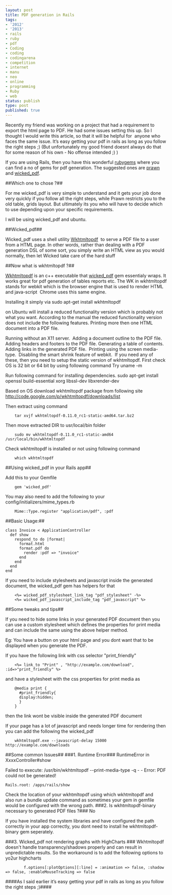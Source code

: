 ```yaml
---
layout: post
title: PDF generation in Rails
tags:
- '2012'
- '2013'
- rails
- ruby
- pdf
- Coding
- coding
- codingarena
- competition
- internet
- manu
- neo
- online
- programming
- Ruby
- web
status: publish
type: post
published: true
---
```


Recently my friend was working on a project that had a requirement to export the html page to PDF. He had some issues setting this up. So I thought I would write this article, so that it will be helpful for  anyone who faces the same issue. It’s easy getting your pdf in rails as long as you follow the right steps ;) (But unfortunately my good friend doesnt always do that for some reason of his own - No offense intended ;) )

<!--more-->

If you are using Rails, then you have this wonderful <a href="http://rubygems.org">rubygems</a> where you can find a no of gems for pdf generation. The suggested ones are <a href="http://rubygems.org/gems/prawn">prawn</a> and <a href="http://rubygems.org/gems/wicked_pdf">wicked_pdf</a>.

##Which one to chose ?##

For me wicked_pdf is very simple to understand and it gets your job done very quickly if you follow all the right steps, while Prawn restricts you to the old table, grids layout. But ultimately its you who will have to decide which to use depending upon your specific requirements.

I will be using wicked_pdf and ubuntu.

##Wicked_pdf##

Wicked_pdf uses a shell utility <a href="http://code.google.com/p/wkhtmltopdf/">Wkhtmltopdf</a>  to serve a PDF file to a user from a HTML page. In other words, rather than dealing with a PDF generation DSL of some sort, you simply write an HTML view as you would normally, then let Wicked take care of the hard stuff

##Now what is wkhtmltopdf ?##

<a href="http://code.google.com/p/wkhtmltopdf" >Wkhtmltopdf</a> is an c++ executable that <a href="https://github.com/mileszs/wicked_pdf" >wicked_pdf</a><span > gem essentialy wraps. It works great for pdf generation of tables reports etc. The WK in wkhtmltopdf stands for webkit which is the browser engine that is used to render HTML and java-script  Chrome uses this same engine.

Installing it simply via
    sudo apt-get install wkhtmltopdf

on Ubuntu will install a reduced functionality version which is probably not what you want. According to the manual the reduced functionality version does not include the following features.
Printing more then one HTML document into a PDF file. 

Running without an X11 server. 
Adding a document outline to the PDF file. 
Adding headers and footers to the PDF file.
Generating a table of contents. 
Adding links in the generated PDF file. 
Printing using the screen media-type. 
Disabling the smart shrink feature of webkit. 
If you need any of these, then you need to setup the static version of wkhtmltopdf.
First check OS is 32 bit or 64 bit by using following command
Try
		uname -m

Run following command for installing dependencies.
		sudo apt-get install openssl build-essential xorg libssl-dev libxrender-dev

Based on OS download wkhtmltopdf package from following site
<a href=" http://code.google.com/p/wkhtmltopdf/downloads/list">http://code.google.com/p/wkhtmltopdf/downloads/list</a>

Then extract using command

		tar xvjf wkhtmltopdf-0.11.0_rc1-static-amd64.tar.bz2

Then move extracted DIR to usr/local/bin folder

		sudo mv wkhtmltopdf-0.11.0_rc1-static-amd64 /usr/local/bin/wkhtmltopdf

Check wkhtmltopdf is installed or not using following command

		which wkhtmltopdf

##Using wicked_pdf in your Rails app##

Add this to your Gemfile

		gem 'wicked_pdf'

You may also need to add the following to your config/initializers/mime_types.rb</p>

		Mime::Type.register "application/pdf", :pdf


##Basic Usage:##

    class Invoice < ApplicationController
      def show
        respond_to do |format|
          format.html
          format.pdf do
            render :pdf => "invoice"
          end
        end
      end
    end

If you need to include stylesheets and javascript inside the generated document, the wicked_pdf gem has helpers for that

		<%= wicked_pdf_stylesheet_link_tag "pdf_stylesheet" -%>
		<%= wicked_pdf_javascript_include_tag "pdf_javascript" %>

##Some tweaks and tips##

If you need to hide some links in your generated PDF document then you can use a custom stylesheet which defines the properties for print media and can include the same using the above helper method.

Eg: You have a button on your html page and you dont want that to be displayed when you generate the PDF.

If you have the following link with css selector "print_friendly"

		<%= link_to "Print" , "http://example.com/download", :id=>"print_friendly" %>

and have a stylesheet with the css properties for print media as

		@media print {
		  #print_friendly{
		  display:hidden;
		  }
		}

then the link wont be visible inside the generated PDF document

If your page has a lot of javascript and needs longer time for rendering then you can add the following the wicked_pdf

		wkhtmltopdf.exe --javascript-delay 15000 http://example.com/downloads

##Some common Issues##
###1. Runtime Error###
RuntimeError in XxxxController#show

Failed to execute: /usr/bin/wkhtmltopdf --print-media-type -q - - Error: PDF could not be generated!

  	Rails.root: /apps/rails/show

Check the location of your wkhtmltopdf using which wkhtmltopdf and also run a bundle update command as sometimes your gem in gemfile would be configured with the wrong path.
###2. Is wkhtmltopdf-binary necessary to generated PDF files ?###
No

If you have installed the system libraries and have configured the path correctly in your app correctly, you dont need to install he wkhtmltopdf-binary gem seperately.

###3. Wicked_pdf not rendering graphs with HighCharts ###
Wkhtmltopdf doesn't handle transparency/shadows properly and can result in unpredictable results. So the workaround is to add the following options to yo2ur highcharts

			f.options[:plotOptions][:line] = :animation => false, :shadow => false, :enableMouseTracking => false

####As I said earlier it’s easy getting your pdf in rails as long as you follow the right steps ;)####
